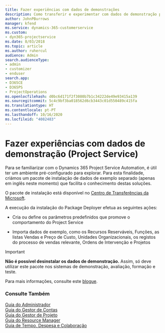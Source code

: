 ```yaml
---
title: Fazer experiências com dados de demonstrações
description: Como transferir e experimentar com dados de demonstração para o Project Service Automation.
author: JohnPBurrows
manager: kfend
ms.service: dynamics-365-customerservice
ms.custom:
- dyn365-projectservice
ms.date: 8/03/2018
ms.topic: article
ms.author: ruhercul
audience: Admin
search.audienceType:
- admin
- customizer
- enduser
search.app:
- D365CE
- D365PS
- ProjectOperations
ms.openlocfilehash: d0bc6d171f2f3080b7b1c34222de49e93415a139
ms.sourcegitcommit: 5c4c9bf3ba018562d6cb3443c01d550489c415fa
ms.translationtype: HT
ms.contentlocale: pt-PT
ms.lasthandoff: 10/16/2020
ms.locfileid: "4082483"
---
```

# <a name="experiment-with-demo-data-project-service"></a>Fazer experiências com dados de demonstração (Project Service)

Para se familiarizar com o Dynamics 365 Project Service Automation, é útil ter um ambiente pré-configurado para explorar. Para esta finalidade, criámos um pacote de instalação de dados de exemplo separado (apenas em inglês neste momento) que facilita o conhecimento destas soluções. 

O pacote de instalação está disponível no [Centro de Transferências da Microsoft](https://go.microsoft.com/fwlink/?linkid=859966).  

A execução da instalação do Package Deployer efetua as seguintes ações: 
  
-   Cria ou define os parâmetros predefinidos que promove o comportamento do Project Service  
  
-   Importa dados de exemplo, como os Recursos Reserváveis, Funções, as listas Vendas e Preço de Custo, Unidades Organizacionais, os registos do processo de vendas relevante, Ordens de Intervenção e Projetos    
  
> [!IMPORTANT]
> **Não é possível desinstalar os dados de demonstração.** Assim, só deve utilizar este pacote nos sistemas de demonstração, avaliação, formação e teste.

Para mais informações, consulte este [blogue](https://blogs.msdn.microsoft.com/crm/2017/10/24/microsoft-dynamics-365-for-field-service-and-project-service-automation-sample-data).





  
### <a name="see-also"></a>Consulte Também  
 [Guia do Administrador](../psa/admin-guide.md)   
 [Guia do Gestor de Contas](../psa/account-manager-guide.md)   
 [Guia do Gestor de Projeto](../psa/project-manager-guide.md)   
 [Guia do Resource Manager](../psa/resource-manager-guide.md)   
 [Guia de Tempo, Despesa e Colaboração](../psa/time-expense-collaboration-guide.md)
